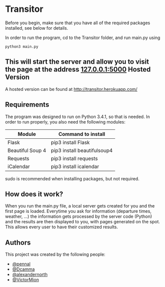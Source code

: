 Transitor
==============

Before you begin, make sure that you have all of the required packages installed, see below for details.

In order to run the program, cd to the Transitor folder, and run main.py using 

    python3 main.py

This will start the server and allow you to visit the page at the address [127.0.0.1:5000](127.0.0.1:5000)
Hosted Version
--------------
A hosted version can be found at <a href="http://transitor.herokuapp.com/">http://transitor.herokuapp.com/</a>

Requirements
--------------
The program was designed to run on Python 3.4.1, so that is needed. In order to run properly, you also need the following modules:

| Module           | Command to install          |
|------------------|-----------------------------|
| Flask            | pip3 install Flask          |
| Beautiful Soup 4 | pip3 install beautifulsoup4 |
| Requests         | pip3 install requests       |
| iCalendar        | pip3 install icalendar      |


sudo is recommended when installing packages, but not required. 

How does it work?
-----------------
When you run the main.py file, a local server gets created for you and the first page is loaded. Everytime you ask for information (departure times, weather, ...) the information gets processed by the server code (Python) and the results are then displayed to you, with pages generated on the spot. This allows every user to have their customized results. 

Authors
-------
This project was created by the following people:
* [@pennal](http://github.com/pennal)
* [@Dcamma](http://github.com/DCamma)
* [@alexandernorth](http://github.com/alexandernorth)
* [@VictorMion](http://github.com/VictorMion)
